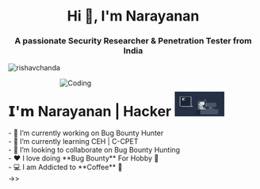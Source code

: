 <h1 align="center">Hi 👋, I'm Narayanan</h1>
<h3 align="center">A passionate Security Researcher & Penetration Tester from India</h3>
<p align="left"> <img src="https://komarev.com/ghpvc/?username=rishavchanda&label=Profile%20views&color=0e75b6&style=flat" alt="rishavchanda" /> </p>
<img align="right" alt="Coding" width="400" src="https://www.lambdatest.com/resources/images/news24.gif">
  <tbody>
    <tr valign="top">
      <td width="10%">
  <h1> 𝗜'𝗺 Narayanan | Hacker <img src="https://raw.githubusercontent.com/Narayanan-info/Narayanan-info/main/g1.gif" width="100" height="50">
       </h1>
- 🔭 I’m currently working on Bug Bounty Hunter <br>
- 🌱 I’m currently learning CEH | C-CPET <br>
- 👯 I’m looking to collaborate on Bug Bounty Hunting <br>
- ❤ I love doing **Bug Bounty** For Hobby 🚀 <br>
- 💻 I am Addicted to **Coffee** 💎<br>
->> 
       
